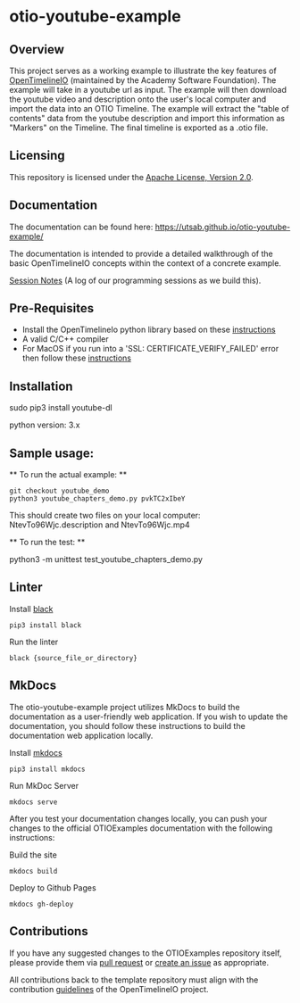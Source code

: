 # otio-youtube-example


## Overview

This project serves as a working example to illustrate the key features of [OpenTimelineIO](https://github.com/AcademySoftwareFoundation/OpenTimelineIO) (maintained by the Academy Software Foundation).  The example will take in a youtube url as input.  The example will then download the youtube video and description onto the user's local computer and import the data into an OTIO Timeline.  The example will extract the "table of contents" data from the youtube description and import this information as "Markers" on the Timeline.  The final timeline is exported as a .otio file. 

## Licensing

This repository is licensed under the [Apache License, Version 2.0](LICENSE.md). 

## Documentation 

The documentation can be found here: https://utsab.github.io/otio-youtube-example/ 

The documentation is intended to provide a detailed walkthrough of the basic OpenTimelineIO concepts within the context of a concrete example. 

[Session Notes](https://docs.google.com/document/d/1czIu3xKXr1FmEl88fZekUPy1aaqnHXF-8M3AwJ78BHs/edit) (A log of our programming sessions as we build this). 


## Pre-Requisites

* Install the OpenTimelineIo python library based on these [instructions](https://opentimelineio.readthedocs.io/en/latest/tutorials/quickstart.html)
* A valid C/C++ compiler
* For MacOS if you run into a 'SSL: CERTIFICATE_VERIFY_FAILED' error then follow these [instructions](https://stackoverflow.com/questions/50236117/scraping-ssl-certificate-verify-failed-error-for-http-en-wikipedia-org)

## Installation

sudo pip3 install youtube-dl

python version: 3.x

## Sample usage: 


** To run the actual example: **

```git checkout youtube_demo```     
```python3 youtube_chapters_demo.py pvkTC2xIbeY```

This should create two files on your local computer: NtevTo96Wjc.description and NtevTo96Wjc.mp4

** To run the test: **

python3 -m unittest test_youtube_chapters_demo.py


## Linter
Install [black](https://github.com/psf/black)
```
pip3 install black
```
Run the linter
```
black {source_file_or_directory}
```

## MkDocs

The otio-youtube-example project utilizes MkDocs to build the documentation as a user-friendly web application.  If you wish to update the documentation, you should follow these instructions to build the documentation web application locally.  

Install [mkdocs](https://www.mkdocs.org/getting-started/)
```
pip3 install mkdocs
```

Run MkDoc Server
```
mkdocs serve
```

After you test your documentation changes locally, you can push your changes to the official OTIOExamples documentation with the following instructions: 


Build the site
``` 
mkdocs build
```

Deploy to Github Pages
```
mkdocs gh-deploy 
```


## Contributions

If you have any suggested changes to the OTIOExamples repository itself, 
please provide them via [pull request](../../pulls) or [create an issue](../../issues) as appropriate. 

All contributions back to the template repository must align with the contribution
[guidelines](https://opentimelineio.readthedocs.io/en/latest/tutorials/contributing.html) 
of the OpenTimelineIO project.


